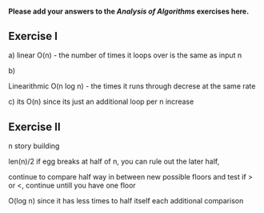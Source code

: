 #### Please add your answers to the ***Analysis of  Algorithms*** exercises here.

## Exercise I

a)
linear O(n) - the number of times it loops over is the same as input n

b)

Linearithmic O(n log n) - the times it runs through decrese at the same rate 

c)
its O(n) since its just an additional loop per n increase

## Exercise II

n story building

len(n)/2
if egg breaks at half of n, you can rule out the later half,

continue to compare half way in between new possible floors and test if > or <, continue untill you have one floor


O(log n) since it has less times to half itself each additional comparison